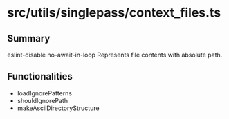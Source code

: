 # src/utils/singlepass/context_files.ts

## Summary
eslint-disable no-await-in-loop Represents file contents with absolute path.

## Functionalities
- loadIgnorePatterns
- shouldIgnorePath
- makeAsciiDirectoryStructure